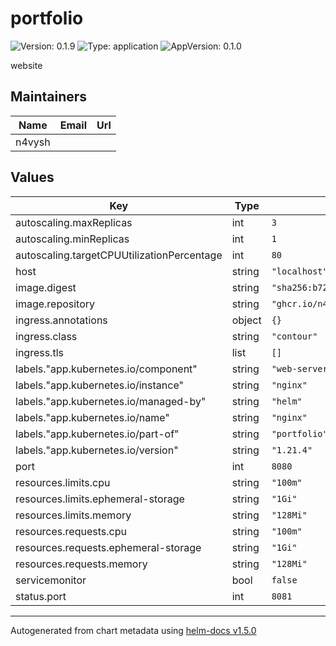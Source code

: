 # portfolio

![Version: 0.1.9](https://img.shields.io/badge/Version-0.1.9-informational?style=flat-square) ![Type: application](https://img.shields.io/badge/Type-application-informational?style=flat-square) ![AppVersion: 0.1.0](https://img.shields.io/badge/AppVersion-0.1.0-informational?style=flat-square)

website

## Maintainers

| Name | Email | Url |
| ---- | ------ | --- |
| n4vysh |  |  |

## Values

| Key | Type | Default | Description |
|-----|------|---------|-------------|
| autoscaling.maxReplicas | int | `3` |  |
| autoscaling.minReplicas | int | `1` |  |
| autoscaling.targetCPUUtilizationPercentage | int | `80` |  |
| host | string | `"localhost"` |  |
| image.digest | string | `"sha256:b721a3931efa1c1b0c5700a87403eefbc793aa0494b2a5b5b27351816ecf074f"` |  |
| image.repository | string | `"ghcr.io/n4vysh/portfolio"` |  |
| ingress.annotations | object | `{}` |  |
| ingress.class | string | `"contour"` |  |
| ingress.tls | list | `[]` |  |
| labels."app.kubernetes.io/component" | string | `"web-server"` |  |
| labels."app.kubernetes.io/instance" | string | `"nginx"` |  |
| labels."app.kubernetes.io/managed-by" | string | `"helm"` |  |
| labels."app.kubernetes.io/name" | string | `"nginx"` |  |
| labels."app.kubernetes.io/part-of" | string | `"portfolio"` |  |
| labels."app.kubernetes.io/version" | string | `"1.21.4"` |  |
| port | int | `8080` |  |
| resources.limits.cpu | string | `"100m"` |  |
| resources.limits.ephemeral-storage | string | `"1Gi"` |  |
| resources.limits.memory | string | `"128Mi"` |  |
| resources.requests.cpu | string | `"100m"` |  |
| resources.requests.ephemeral-storage | string | `"1Gi"` |  |
| resources.requests.memory | string | `"128Mi"` |  |
| servicemonitor | bool | `false` |  |
| status.port | int | `8081` |  |

----------------------------------------------
Autogenerated from chart metadata using [helm-docs v1.5.0](https://github.com/norwoodj/helm-docs/releases/v1.5.0)
